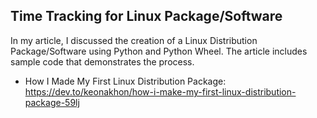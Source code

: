 ## Time Tracking for Linux Package/Software

In my article, I discussed the creation of a Linux Distribution Package/Software using Python and Python Wheel. The article includes sample code that demonstrates the process.

- How I Made My First Linux Distribution Package: https://dev.to/keonakhon/how-i-make-my-first-linux-distribution-package-59lj
